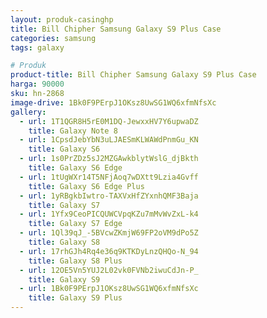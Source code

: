 ```yaml
---
layout: produk-casinghp
title: Bill Chipher Samsung Galaxy S9 Plus Case
categories: samsung
tags: galaxy

# Produk
product-title: Bill Chipher Samsung Galaxy S9 Plus Case
harga: 90000
sku: hn-2868
image-drive: 1Bk0F9PErpJ1OKsz8UwSG1WQ6xfmNfsXc
gallery:
  - url: 1T1QGR8H5rE0M1DQ-JewxxHV7Y6upwaDZ
    title: Galaxy Note 8
  - url: 1CpsdJebYbN3uLJAESmKLWAWdPnmGu_KN
    title: Galaxy S6
  - url: 1s0PrZDz5sJ2MZGAwkblytWslG_djBkth
    title: Galaxy S6 Edge
  - url: 1tUgWXr14T5NFjAoq7wDXtt9Lzia4Gvff
    title: Galaxy S6 Edge Plus
  - url: 1yRBgkbIwtro-TAXVxHfZYxnhQMF3Baja
    title: Galaxy S7
  - url: 1Yfx9CeoPICQUWCVpqKZu7mMvWvZxL-k4
    title: Galaxy S7 Edge
  - url: 1Ql39qJ_-5BVcwZKmjW69FP2oVM9dPo5Z
    title: Galaxy S8
  - url: 17rhGJh4Rq4e36q9KTKDyLnzQHQo-N_94
    title: Galaxy S8 Plus
  - url: 12OE5Vn5YUJ2L02vk0FVNb2iwuCdJn-P_
    title: Galaxy S9
  - url: 1Bk0F9PErpJ1OKsz8UwSG1WQ6xfmNfsXc
    title: Galaxy S9 Plus
---
```

